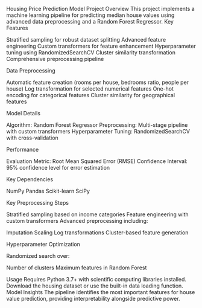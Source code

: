 Housing Price Prediction Model
Project Overview
This project implements a machine learning pipeline for predicting median house values using advanced data preprocessing and a Random Forest Regressor.
Key Features

Stratified sampling for robust dataset splitting
Advanced feature engineering
Custom transformers for feature enhancement
Hyperparameter tuning using RandomizedSearchCV
Cluster similarity transformation
Comprehensive preprocessing pipeline

Data Preprocessing

Automatic feature creation (rooms per house, bedrooms ratio, people per house)
Log transformation for selected numerical features
One-hot encoding for categorical features
Cluster similarity for geographical features

Model Details

Algorithm: Random Forest Regressor
Preprocessing: Multi-stage pipeline with custom transformers
Hyperparameter Tuning: RandomizedSearchCV with cross-validation

Performance

Evaluation Metric: Root Mean Squared Error (RMSE)
Confidence Interval: 95% confidence level for error estimation

Key Dependencies

NumPy
Pandas
Scikit-learn
SciPy

Key Preprocessing Steps

Stratified sampling based on income categories
Feature engineering with custom transformers
Advanced preprocessing including:

Imputation
Scaling
Log transformations
Cluster-based feature generation



Hyperparameter Optimization

Randomized search over:

Number of clusters
Maximum features in Random Forest



Usage
Requires Python 3.7+ with scientific computing libraries installed. Download the housing dataset or use the built-in data loading function.
Model Insights
The pipeline identifies the most important features for house value prediction, providing interpretability alongside predictive power.
